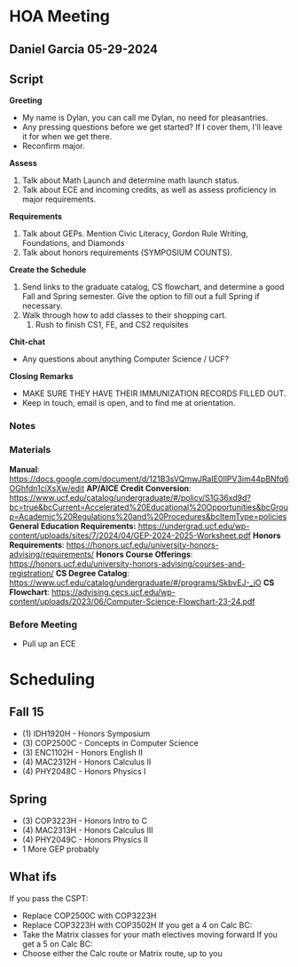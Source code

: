 # HOA Meeting
## Daniel Garcia 05-29-2024

## Script

**Greeting**
- My name is Dylan, you can call me Dylan, no need for pleasantries.
- Any pressing questions before we get started? If I cover them, I'll leave it for when we get there.
- Reconfirm major.

**Assess**
1. Talk about Math Launch and determine math launch status.
2. Talk about ECE and incoming credits, as well as assess proficiency in major requirements.

**Requirements**
1. Talk about GEPs. Mention Civic Literacy, Gordon Rule Writing, Foundations, and Diamonds
2. Talk about honors requirements (SYMPOSIUM COUNTS).

**Create the Schedule**
1. Send links to the graduate catalog, CS flowchart, and determine a good Fall and Spring semester. Give the option to fill out a full Spring if necessary.
2. Walk through how to add classes to their shopping cart.
	1. Rush to finish CS1, FE, and CS2 requisites

**Chit-chat**
- Any questions about anything Computer Science / UCF?

**Closing Remarks**
- MAKE SURE THEY HAVE THEIR IMMUNIZATION RECORDS FILLED OUT.
- Keep in touch, email is open, and to find me at orientation.

### Notes

### Materials
**Manual**: https://docs.google.com/document/d/121B3sVQmwJRaIE0IlPV3im44pBNfq6OGhfdn1ciXsXw/edit
**AP/AICE Credit Conversion**: https://www.ucf.edu/catalog/undergraduate/#/policy/S1G36xd9d?bc=true&bcCurrent=Accelerated%20Educational%20Opportunities&bcGroup=Academic%20Regulations%20and%20Procedures&bcItemType=policies
**General Education Requirements:** https://undergrad.ucf.edu/wp-content/uploads/sites/7/2024/04/GEP-2024-2025-Worksheet.pdf
**Honors Requirements**: https://honors.ucf.edu/university-honors-advising/requirements/
**Honors Course Offerings**: https://honors.ucf.edu/university-honors-advising/courses-and-registration/
**CS Degree Catalog**: https://www.ucf.edu/catalog/undergraduate/#/programs/SkbvEJ-_iO
**CS Flowchart**: https://advising.cecs.ucf.edu/wp-content/uploads/2023/06/Computer-Science-Flowchart-23-24.pdf

### Before Meeting
- Pull up an ECE






# Scheduling

## Fall 15
- (1) IDH1920H - Honors Symposium
- (3) COP2500C - Concepts in Computer Science
- (3) ENC1102H - Honors English II
- (4) MAC2312H - Honors Calculus II
- (4) PHY2048C - Honors Physics I

## Spring 
- (3) COP3223H - Honors Intro to C
- (4) MAC2313H - Honors Calculus III
- (4) PHY2049C - Honors Physics II
- 1 More GEP probably

## What ifs
If you pass the CSPT:
- Replace COP2500C with COP3223H
- Replace COP3223H with COP3502H
If you get a 4 on Calc BC:
- Take the Matrix classes for your math electives moving forward
If you get a 5 on Calc BC:
- Choose either the Calc route or Matrix route, up to you











